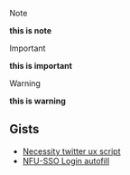 > [!NOTE]  
> **this is note**

> [!IMPORTANT]  
> **this is important**

> [!WARNING]  
> **this is warning**

## Gists
- [Necessity twitter ux script](https://gist.github.com/LTurret)
- [NFU-SSO Login autofill](https://gist.github.com/LTurret/418d0dad36af995696e8e5e36d879960)
